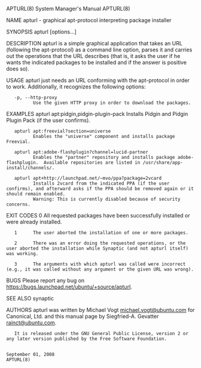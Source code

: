 APTURL(8)                                                                               System Manager's Manual                                                                              APTURL(8)

NAME
       apturl - graphical apt-protocol interpreting package installer

SYNOPSIS
       apturl [options...] <URL>

DESCRIPTION
       apturl  is a simple graphical application that takes an URL (following the apt-protocol) as a command line option, parses it and carries out the operations that the URL describes (that is, it
       asks the user if he wants the indicated packages to be installed and if the answer is positive does so).

USAGE
       apturl just needs an URL conforming with the apt-protocol in order to work. Additionally, it recognizes the following options:

       -p, --http-proxy
              Use the given HTTP proxy in order to download the packages.

EXAMPLES
       apturl apt:pidgin,pidgin-plugin-pack
              Installs Pidgin and Pidgin Plugin Pack (if the user confirms).

       apturl apt:freevial?section=universe
              Enables the "universe" component and installs package Freevial.

       apturl apt:adobe-flashplugin?channel=lucid-partner
              Enables the "partner" repository and installs package adobe-flashplugin.  Available repositories are listed in /usr/share/app-install/channels/.

       apturl apt+http://launchpad.net/~mvo/ppa?package=2vcard
              Installs 2vcard from the indicated PPA (if the user confirms), and afterward asks if the PPA should be removed again or it should remain enabled.
              Warning: This is currently disabled because of security concerns.

EXIT CODES
       0      All requested packages have been successfully installed or were already installed.

       1      The user aborted the installation of one or more packages.

       2      There was an error doing the requested operations, or the user aborted the installation while Synaptic (and not apturl itself) was working.

       3      The arguments with which apturl was called were incorrect (e.g., it was called without any argument or the given URL was wrong).

BUGS
       Please report any bug on https://bugs.launchpad.net/ubuntu/+source/apturl.

SEE ALSO
       synaptic

AUTHORS
       apturl was written by Michael Vogt <michael.vogt@ubuntu.com> for Canonical, Ltd. and this manual page by Siegfried-A. Gevatter <rainct@ubuntu.com>.

       It is released under the GNU General Public License, version 2 or any later version published by the Free Software Foundation.

                                                                                          September 01, 2008                                                                                 APTURL(8)
